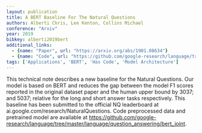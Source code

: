 ```yaml
---
layout: publication
title: A BERT Baseline For The Natural Questions
authors: Alberti Chris, Lee Kenton, Collins Michael
conference: "Arxiv"
year: 2019
bibkey: alberti2019bert
additional_links:
  - {name: "Paper", url: "https://arxiv.org/abs/1901.08634"}
  - {name: "Code", url: "https://github.com/google-research/language/tree/master/language/question_answering/bert_joint"}
tags: ['Applications', 'BERT', 'Has Code', 'Model Architecture']
---
```

This technical note describes a new baseline for the Natural Questions. Our model is based on BERT and reduces the gap between the model F1 scores reported in the original dataset paper and the human upper bound by 3037; and 5037; relative for the long and short answer tasks respectively. This baseline has been submitted to the official NQ leaderboard at ai.google.com/research/NaturalQuestions. Code preprocessed data and pretrained model are available at https://github.com/google-research/language/tree/master/language/question_answering/bert_joint.
